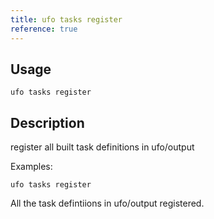 ```yaml
---
title: ufo tasks register
reference: true
---
```


## Usage

    ufo tasks register

## Description

register all built task definitions in ufo/output

Examples:

    ufo tasks register

All the task defintiions in ufo/output registered.



